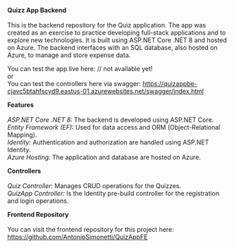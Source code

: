 <b>Quizz App Backend</b>
<br>
<br>
This is the backend repository for the Quiz application. The app was created as an exercise to practice developing full-stack applications and to explore new technologies.
It is built using ASP.NET Core .NET 8 and hosted on Azure. The backend interfaces with an SQL database, also hosted on Azure, to manage and store expense data.

You can test the app live here: // not available yet!
<br>
or
<br>
You can test the controllers here via swagger: https://quizappbe-cjavc5btahfscyd9.eastus-01.azurewebsites.net/swagger/index.html

<b>Features</b>
<br>
<br>
<i>ASP.NET Core .NET 8:</i> The backend is developed using ASP.NET Core.
<br>
<i>Entity Framework (EF):</i> Used for data access and ORM (Object-Relational Mapping).
<br>
<i>Identity:</i> Authentication and authorization are handled using ASP.NET Identity.
<br>
<i>Azure Hosting:</i> The application and database are hosted on Azure.

<b>Controllers</b>
<br>
<br>
<i>Quiz Controller:</i> Manages CRUD operations for the Quizzes.
<br>
<i>QuizApp Controller:</i> Is the Identity pre-build controller for the registration and login operations.

<b>Frontend Repository</b>
<br>
<br>
You can visit the frontend repository for this project here: https://github.com/AntonioSimonetti/QuizAppFE

